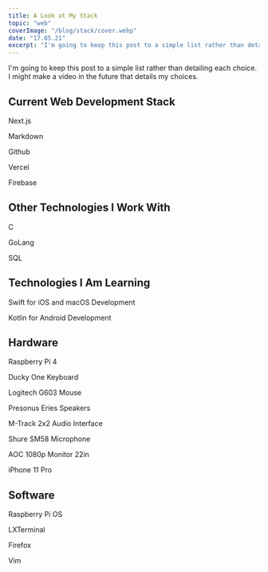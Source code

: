 ```yaml
---
title: A Look at My Stack
topic: "web"
coverImage: "/blog/stack/cover.webp"
date: "17.05.21"
excerpt: "I'm going to keep this post to a simple list rather than detailing each choice. I might make a video in the future that details my choices."
---
```


I'm going to keep this post to a simple list rather than detailing each choice. I might make a video in the future that details my choices.

## Current Web Development Stack

Next.js

Markdown

Github

Vercel

Firebase

## Other Technologies I Work With

C

GoLang

SQL

## Technologies I Am Learning

Swift for iOS and macOS Development

Kotlin for Android Development

## Hardware

Raspberry Pi 4

Ducky One Keyboard

Logitech G603 Mouse

Presonus Eries Speakers

M-Track 2x2 Audio Interface

Shure SM58 Microphone

AOC 1080p Monitor 22in

iPhone 11 Pro

## Software

Raspberry Pi OS

LXTerminal

Firefox

Vim
